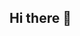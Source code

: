 ## Hi there 👋

<!--
**Jessica-Chammas/Jessica-Chammas** is a ✨ _special_ ✨ repository because its `README.md` (this file) appears on your GitHub profile.

Here are some ideas to get you started:
- 👋 Hi, I’m Jessica Chammas
- 🌱 I’m currently a fourth year CS student @ San Diego State University ...
- 📫 LinkedIn: https://www.linkedin.com/in/jessica-chammas-b780501b2/
- 📫 Mail: jessica.chammasm@gmail.com 
-->
